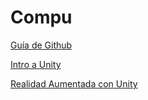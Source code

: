 # Compu

[Guía de Github]()

[Intro a Unity](https://github.com/marielsgtzz/IntroAUnity)

[Realidad Aumentada con Unity](https://github.com/marielsgtzz/RealidadAumentada)

